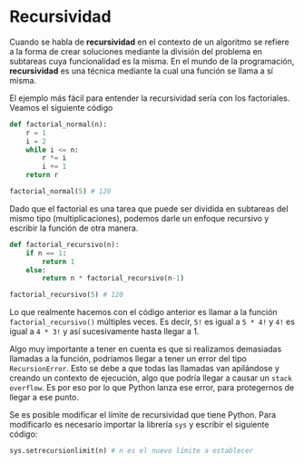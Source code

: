 # Recursividad

Cuando se habla de **recursividad** en el contexto de un algoritmo se refiere a la forma de crear soluciones mediante la división del problema en subtareas cuya funcionalidad es la misma. En el mundo de la programación,  **recursividad** es una técnica mediante la cual una función se llama a sí misma.

 El ejemplo más fácil para entender la recursividad sería con los factoriales. Veamos el siguiente código

```python
def factorial_normal(n):
    r = 1
    i = 2
    while i <= n:
        r *= i
        i += 1
    return r

factorial_normal(5) # 120
```

Dado que el factorial es una tarea que puede ser dividida en subtareas del mismo tipo (multiplicaciones), podemos darle un enfoque recursivo y escribir la función de otra manera.

```python
def factorial_recursivo(n):
    if n == 1:
        return 1
    else:
        return n * factorial_recursivo(n-1)

factorial_recursivo(5) # 120
```

Lo que realmente hacemos con el código anterior es llamar a la función `factorial_recursivo()` múltiples veces. Es decir, `5!` es igual a `5 * 4!` y `4!` es igual a `4 * 3!` y así sucesivamente hasta llegar a 1.

Algo muy importante a tener en cuenta es que si realizamos demasiadas llamadas a la función, podríamos llegar a tener un error del tipo `RecursionError`. Esto se debe a que todas las llamadas van apilándose y creando un contexto de ejecución, algo que podría llegar a causar un `stack overflow`. Es por eso por lo que Python lanza ese error, para protegernos de llegar a ese punto.

Se es posible modificar el límite de recursividad que tiene Python. Para modificarlo es necesario importar la librería `sys` y escribir el siguiente código:

```python
sys.setrecursionlimit(n) # n es el nuevo límite a establecer
```

